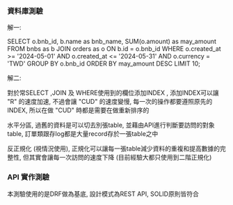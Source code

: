 ### 資料庫測驗

解一:

SELECT
    o.bnb_id,
    b.name as bnb_name,
    SUM(o.amount) as may_amount
FROM
    bnbs as b
JOIN
    orders as o ON b.id = o.bnb_id
WHERE
    o.created_at >= '2024-05-01' AND o.created_at <= '2024-05-31' AND o.currency = 'TWD'
GROUP BY
    o.bnb_id
ORDER BY
    may_amount DESC
LIMIT 10;


解二:

對於常SELECT ,JOIN 及 WHERE使用到的欄位添加INDEX , 添加INDEX可以讓 "R" 的速度加速, 不過會讓 "CUD" 的速度變慢, 每一次的操作都要遵照原先的INDEX, 所以在做 "CUD" 時都是需要在做重新排序的  

水平分區, 過舊的資料是可以切去別張table, 並藉由API進行判斷要訪問的對象table, 訂單類跟存log都是大量record存於一張table之中  

反正規化 (視情況使用), 正規化可以讓每一張table減少資料的重複和提高數據的完整性, 但其實會讓每一次訪問的速度下降 (目前經驗大都只使用到二階正規化)  

### API 實作測驗  
本測驗使用的是DRF做為基底, 設計模式為REST API, SOLID原則皆符合
